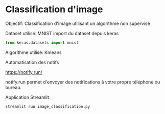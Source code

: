 # Classification d'image

Objectif: Classification d'image utilisant un algorithme non supervisé

Dataset utilisé: MNIST
import du dataset depuis keras
```python
from keras.datasets import mnist
```

Algorithme utilisé: Kmeans

Automatisation des notifs

https://notify.run/

notify.run permet d'envoyer des notifications à votre propre téléphone ou bureau. 

Application Streamlit
```python
streamlit run image_classification.py
```